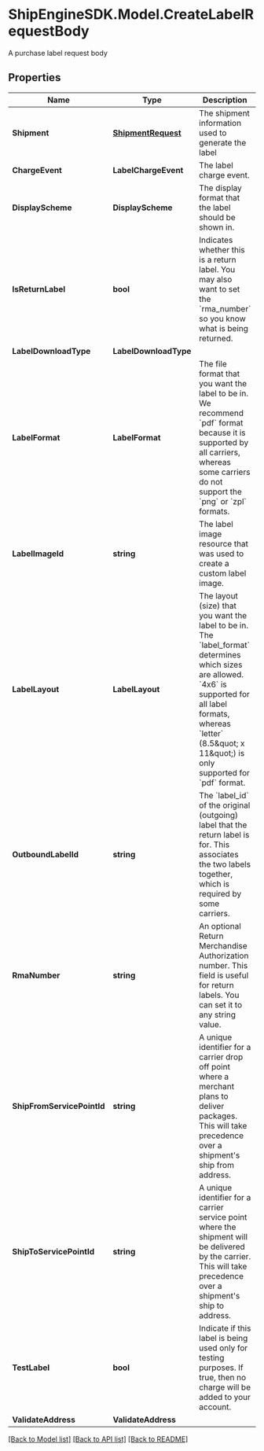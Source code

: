 # ShipEngineSDK.Model.CreateLabelRequestBody
A purchase label request body

## Properties

Name | Type | Description | Notes
------------ | ------------- | ------------- | -------------
**Shipment** | [**ShipmentRequest**](ShipmentRequest.md) | The shipment information used to generate the label | 
**ChargeEvent** | **LabelChargeEvent** | The label charge event.  | [optional] 
**DisplayScheme** | **DisplayScheme** | The display format that the label should be shown in. | [optional] 
**IsReturnLabel** | **bool** | Indicates whether this is a return label.  You may also want to set the &#x60;rma_number&#x60; so you know what is being returned.  | [optional] 
**LabelDownloadType** | **LabelDownloadType** |  | [optional] 
**LabelFormat** | **LabelFormat** | The file format that you want the label to be in.  We recommend &#x60;pdf&#x60; format because it is supported by all carriers, whereas some carriers do not support the &#x60;png&#x60; or &#x60;zpl&#x60; formats.  | [optional] 
**LabelImageId** | **string** | The label image resource that was used to create a custom label image. | [optional] 
**LabelLayout** | **LabelLayout** | The layout (size) that you want the label to be in.  The &#x60;label_format&#x60; determines which sizes are allowed.  &#x60;4x6&#x60; is supported for all label formats, whereas &#x60;letter&#x60; (8.5\&quot; x 11\&quot;) is only supported for &#x60;pdf&#x60; format.  | [optional] 
**OutboundLabelId** | **string** | The &#x60;label_id&#x60; of the original (outgoing) label that the return label is for. This associates the two labels together, which is required by some carriers.  | [optional] 
**RmaNumber** | **string** | An optional Return Merchandise Authorization number.  This field is useful for return labels.  You can set it to any string value.  | [optional] 
**ShipFromServicePointId** | **string** | A unique identifier for a carrier drop off point where a merchant plans to deliver packages. This will take precedence over a shipment&#39;s ship from address. | [optional] 
**ShipToServicePointId** | **string** | A unique identifier for a carrier service point where the shipment will be delivered by the carrier. This will take precedence over a shipment&#39;s ship to address. | [optional] 
**TestLabel** | **bool** | Indicate if this label is being used only for testing purposes. If true, then no charge will be added to your account. | [optional] [default to false]
**ValidateAddress** | **ValidateAddress** |  | [optional] 

[[Back to Model list]](../../README.md#documentation-for-models) [[Back to API list]](../../README.md#documentation-for-api-endpoints) [[Back to README]](../../README.md)

